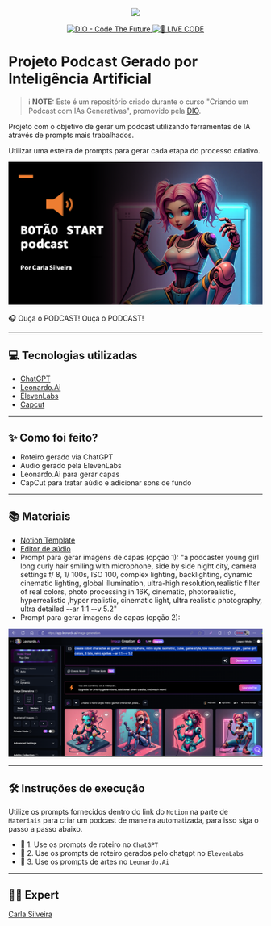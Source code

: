 <p align="center">
<img 
    src="./assets/cover.png"
    width="300"
/>
</p>

<p align="center">
<a href="https://dio.me/">
    <img 
        src="https://img.shields.io/badge/DIO-Code_The_Future-28DA77?logo=youtube" 
        alt="DIO - Code The Future">
</a>
<a href="https://dio.me/">
<img 
    src="https://img.shields.io/badge/🔴_LIVE_CODE-FF5E72" 
    alt="🔴 LIVE CODE">
</a>
</p>

# Projeto Podcast Gerado por Inteligência Artificial

> ℹ️ **NOTE:** Este é um repositório criado durante o curso "Criando um Podcast com IAs Generativas", promovido pela [DIO](https://dio.me).

Projeto com o objetivo de gerar um podcast utilizando ferramentas de IA através de prompts mais trabalhados.

Utilizar uma esteira de prompts para gerar cada etapa do processo criativo.                                                                                                   
         
<p align="center">
<img 
    src="assets/cover-podcast.png"
    width="600"
/>
</p>                                                                                                                                                                                     
🎧 Ouça o PODCAST!                                                                                                                                                            
<a src="https://github.com/rosacarla/prompts-for-podcast-generate-by-ia/blob/main/output/podcast001.mp3">Ouça o PODCAST!</a>


---  

## 💻 Tecnologias utilizadas

- [ChatGPT](https://chat.openai.com/) 
- [Leonardo.Ai](https://app.leonardo.ai/)
- [ElevenLabs](https://beta.elevenlabs.io/)
- [Capcut](https://www.capcut.com/pt-br/)  

---  

## ✨ Como foi feito?

- Roteiro gerado via ChatGPT
- Audio gerado pela ElevenLabs
- Leonardo.Ai para gerar capas
- CapCut para tratar aúdio e adicionar sons de fundo  

---  

## 📚 Materiais  
   
- [Notion Template](https://helpful-jump-17b.notion.site/PAS-Podcast-AI-Studio-210489e15d7a4a73b743bb159e45d06f?pvs=4)
- [Editor de aúdio](https://www.capcut.com/editor?from_page=landing_page&__action_from=picture_V%C3%ADdeos%20profissionais%20em%20minutos,%20n%C3%A3o%20em%20horas.)
- Prompt para gerar imagens de capas (opção 1): "a podcaster young girl long curly hair smiling with microphone, side by side night city, camera settings f/ 8, 1/ 100s, ISO 100, complex lighting, backlighting, dynamic cinematic lighting, global illumination, ultra-high resolution,realistic filter of real colors, photo processing in 16K, cinematic, photorealistic, hyperrealistic ,hyper realistic, cinematic light, ultra realistic photography, ultra detailed --ar 1:1 --v 5.2"     
- Prompt para gerar imagens de capas (opção 2):   

<p align="center">
<img 
    src="assets/prompt2-capas-podcast.png"
    width="800"
/>
</p>  

---  

## 🛠️ Instruções de execução

Utilize os prompts fornecidos dentro do link do `Notion` na parte de `Materiais` para criar um podcast de maneira automatizada, para isso siga o passo a passo abaixo.

- 🤖 1. Use os prompts de roteiro no `ChatGPT`
- 🤖 2. Use os prompts de roteiro gerados pelo chatgpt no  `ElevenLabs`
- 🤖 3. Use os prompts de artes no `Leonardo.Ai`   

---  

## 👨‍💻 Expert

[Carla Silveira](https://github.com/rosacarla)
